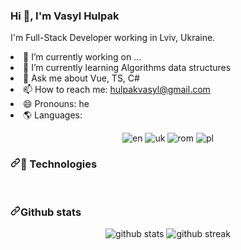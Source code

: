 ### Hi 👋, I'm Vasyl Hulpak

I'm Full-Stack Developer working in Lviv, Ukraine.


<li>🔭 I’m currently working on ...</li>
<li>🌱 I’m currently learning Algorithms data structures</li>
<li>💬 Ask me about Vue, TS, C# </li>
<li>📫 How to reach me: <a href="mailto:hulpakvasyl@gmail.com">hulpakvasyl@gmail.com</a></li>
<li>😄 Pronouns: he</li>

<li>🌎 Languages: <div align="center">

![en](https://img.shields.io/badge/Lang-English-blue.svg)
![uk](https://img.shields.io/badge/Lang-Ukrainian-green.svg)
![rom](https://img.shields.io/badge/Lang-Romanian-yellow.svg)
![pl](https://img.shields.io/badge/Lang-Polish-orange.svg)

</div>
</li>

<h3 dir="auto"><a id="user-content--technologies--tools" class="anchor" aria-hidden="true" href="#-technologies--tools"><svg class="octicon octicon-link" viewBox="0 0 16 16" version="1.1" width="16" height="16" aria-hidden="true"><path d="m7.775 3.275 1.25-1.25a3.5 3.5 0 1 1 4.95 4.95l-2.5 2.5a3.5 3.5 0 0 1-4.95 0 .751.751 0 0 1 .018-1.042.751.751 0 0 1 1.042-.018 1.998 1.998 0 0 0 2.83 0l2.5-2.5a2.002 2.002 0 0 0-2.83-2.83l-1.25 1.25a.751.751 0 0 1-1.042-.018.751.751 0 0 1-.018-1.042Zm-4.69 9.64a1.998 1.998 0 0 0 2.83 0l1.25-1.25a.751.751 0 0 1 1.042.018.751.751 0 0 1 .018 1.042l-1.25 1.25a3.5 3.5 0 1 1-4.95-4.95l2.5-2.5a3.5 3.5 0 0 1 4.95 0 .751.751 0 0 1-.018 1.042.751.751 0 0 1-1.042.018 1.998 1.998 0 0 0-2.83 0l-2.5 2.5a1.998 1.998 0 0 0 0 2.83Z"></path></svg></a><g-emoji class="g-emoji" alias="wrench" fallback-src="https://github.githubassets.com/images/icons/emoji/unicode/1f527.png">🔧</g-emoji> Technologies</h3>

<p dir="auto"><a target="_blank" rel="noopener noreferrer nofollow" href="https://camo.githubusercontent.com/3be013819673bb057e42b62cc2a1f43953c4aa4aff7129b1709648620c9bd1eb/68747470733a2f2f696d672e736869656c64732e696f2f62616467652f2d432532332d3237333834393f7374796c653d666f722d7468652d6261646765266c6f676f3d637368617270"><img src="https://camo.githubusercontent.com/3be013819673bb057e42b62cc2a1f43953c4aa4aff7129b1709648620c9bd1eb/68747470733a2f2f696d672e736869656c64732e696f2f62616467652f2d432532332d3237333834393f7374796c653d666f722d7468652d6261646765266c6f676f3d637368617270" alt="" data-canonical-src="https://img.shields.io/badge/-C%23-273849?style=for-the-badge&amp;logo=csharp" style="max-width: 100%;"></a>
<a target="_blank" rel="noopener noreferrer nofollow" href="https://camo.githubusercontent.com/6f95b4bdd6b95bba054f2f6333a66786be1fbc5bf5cdc865953aaf6138ca15d1/68747470733a2f2f696d672e736869656c64732e696f2f62616467652f2d4153502e4e4554253230436f72652d3237333834393f7374796c653d666f722d7468652d6261646765266c6f676f3d2e6e6574"><img src="https://camo.githubusercontent.com/6f95b4bdd6b95bba054f2f6333a66786be1fbc5bf5cdc865953aaf6138ca15d1/68747470733a2f2f696d672e736869656c64732e696f2f62616467652f2d4153502e4e4554253230436f72652d3237333834393f7374796c653d666f722d7468652d6261646765266c6f676f3d2e6e6574" alt="" data-canonical-src="https://img.shields.io/badge/-ASP.NET%20Core-273849?style=for-the-badge&amp;logo=.net" style="max-width: 100%;"></a>
<a target="_blank" rel="noopener noreferrer nofollow" href="https://camo.githubusercontent.com/c497c742de0a40d11e736e92b77f1ed1e3f5cda028ab8107546e21547e662a2f/68747470733a2f2f696d672e736869656c64732e696f2f62616467652f2d5675652d3237333834393f7374796c653d666f722d7468652d6261646765266c6f676f3d7675652e6a73"><img src="https://camo.githubusercontent.com/c497c742de0a40d11e736e92b77f1ed1e3f5cda028ab8107546e21547e662a2f/68747470733a2f2f696d672e736869656c64732e696f2f62616467652f2d5675652d3237333834393f7374796c653d666f722d7468652d6261646765266c6f676f3d7675652e6a73" alt="" data-canonical-src="https://img.shields.io/badge/-Vue-273849?style=for-the-badge&amp;logo=vue.js" style="max-width: 100%;"></a>
<a target="_blank" rel="noopener noreferrer nofollow" href="https://camo.githubusercontent.com/3ca9d8c573037c209fd306ba230d9769da4e39cb48fd9f0a5d4d399234c0ff96/68747470733a2f2f696d672e736869656c64732e696f2f62616467652f2d547970657363726970742d3237333834393f7374796c653d666f722d7468652d6261646765266c6f676f3d74797065736372697074"><img src="https://camo.githubusercontent.com/3ca9d8c573037c209fd306ba230d9769da4e39cb48fd9f0a5d4d399234c0ff96/68747470733a2f2f696d672e736869656c64732e696f2f62616467652f2d547970657363726970742d3237333834393f7374796c653d666f722d7468652d6261646765266c6f676f3d74797065736372697074" alt="" data-canonical-src="https://img.shields.io/badge/-Typescript-273849?style=for-the-badge&amp;logo=typescript" style="max-width: 100%;"></a>
<a target="_blank" rel="noopener noreferrer nofollow" href="https://camo.githubusercontent.com/2330b1351d87416582950d8f6cb8adfeda16c0c545d485aabb10a9b35864cef0/68747470733a2f2f696d672e736869656c64732e696f2f62616467652f2d4a6176615363726970742d3237333834393f7374796c653d666f722d7468652d6261646765266c6f676f3d6a617661736372697074"><img src="https://camo.githubusercontent.com/2330b1351d87416582950d8f6cb8adfeda16c0c545d485aabb10a9b35864cef0/68747470733a2f2f696d672e736869656c64732e696f2f62616467652f2d4a6176615363726970742d3237333834393f7374796c653d666f722d7468652d6261646765266c6f676f3d6a617661736372697074" alt="" data-canonical-src="https://img.shields.io/badge/-JavaScript-273849?style=for-the-badge&amp;logo=javascript" style="max-width: 100%;"></a>
</p>

<h3 dir="auto"><a id="user-content-github-stats" class="anchor" aria-hidden="true" href="#github-stats"><svg class="octicon octicon-link" viewBox="0 0 16 16" version="1.1" width="16" height="16" aria-hidden="true"><path d="m7.775 3.275 1.25-1.25a3.5 3.5 0 1 1 4.95 4.95l-2.5 2.5a3.5 3.5 0 0 1-4.95 0 .751.751 0 0 1 .018-1.042.751.751 0 0 1 1.042-.018 1.998 1.998 0 0 0 2.83 0l2.5-2.5a2.002 2.002 0 0 0-2.83-2.83l-1.25 1.25a.751.751 0 0 1-1.042-.018.751.751 0 0 1-.018-1.042Zm-4.69 9.64a1.998 1.998 0 0 0 2.83 0l1.25-1.25a.751.751 0 0 1 1.042.018.751.751 0 0 1 .018 1.042l-1.25 1.25a3.5 3.5 0 1 1-4.95-4.95l2.5-2.5a3.5 3.5 0 0 1 4.95 0 .751.751 0 0 1-.018 1.042.751.751 0 0 1-1.042.018 1.998 1.998 0 0 0-2.83 0l-2.5 2.5a1.998 1.998 0 0 0 0 2.83Z"></path></svg></a>Github stats</h3>
<p align="center" dir="auto">
  <img class="output" style="max-width: 100%;" src="https://github-readme-stats.vercel.app/api?username=vasylhulpak&amp;theme=vue-dark&amp;show_icons=true&amp;hide_border=true&amp;count_private=true" alt="github stats">
  <img class="output"  style="max-width: 100%;" src="https://github-readme-streak-stats.herokuapp.com/?user=vasylhulpak&amp;theme=vue-dark&amp;hide_border=true" alt="github streak">

<br>
